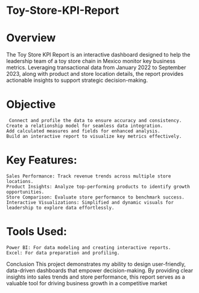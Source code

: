 # Toy-Store-KPI-Report
# Overview
The Toy Store KPI Report is an interactive dashboard designed to help the leadership team of a toy store chain in Mexico monitor key business metrics. Leveraging transactional data from January 2022 to September 2023, along with product and store location details, the report provides actionable insights to support strategic decision-making.
# Objective
     Connect and profile the data to ensure accuracy and consistency.
    Create a relationship model for seamless data integration.
    Add calculated measures and fields for enhanced analysis.
    Build an interactive report to visualize key metrics effectively.
# Key Features:
    Sales Performance: Track revenue trends across multiple store locations.
    Product Insights: Analyze top-performing products to identify growth opportunities.
    Store Comparison: Evaluate store performance to benchmark success.
    Interactive Visualizations: Simplified and dynamic visuals for leadership to explore data effortlessly.
# Tools Used:
    Power BI: For data modeling and creating interactive reports.
    Excel: For data preparation and profiling.
Conclusion
This project demonstrates my ability to design user-friendly, data-driven dashboards that empower decision-making. By providing clear insights into sales trends and store performance, this report serves as a valuable tool for driving business growth in a competitive market
